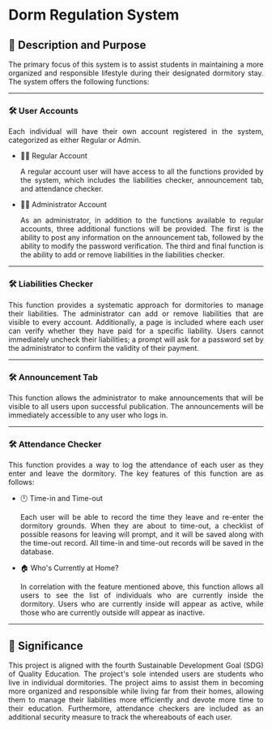 # Dorm Regulation System

## :mega: Description and Purpose

<p align = "justify"> The primary focus of this system is to assist students in maintaining a more organized and responsible lifestyle during their designated dormitory stay. The system offers the following functions: </p>

***

### :hammer_and_wrench: User Accounts

<p align = "justify"> Each individual will have their own account registered in the system, categorized as either Regular or Admin. </p>

- :student: Regular Account
    <p align = "justify"> A regular account user will have access to all the functions provided by the system, which includes the liabilities checker, announcement tab, and attendance checker. </p> 

- :office_worker: Administrator Account 
    <p align = "justify"> As an administrator, in addition to the functions available to regular accounts, three additional functions will be provided. The first is the ability to post any information on the announcement tab, followed by the ability to modify the password verification. The third and final function is the ability to add or remove liabilities in the liabilities checker. </p> 

***

### :hammer_and_wrench: Liabilities Checker

<p align = "justify"> This function provides a systematic approach for dormitories to manage their liabilities. The administrator can add or remove liabilities that are visible to every account. Additionally, a page is included where each user can verify whether they have paid for a specific liability. Users cannot immediately uncheck their liabilities; a prompt will ask for a password set by the administrator to confirm the validity of their payment. </p>

***

### :hammer_and_wrench: Announcement Tab

<p align = "justify"> This function allows the administrator to make announcements that will be visible to all users upon successful publication. The announcements will be immediately accessible to any user who logs in. </p>

***

### :hammer_and_wrench: Attendance Checker

<p align = "justify"> This function provides a way to log the attendance of each user as they enter and leave the dormitory. The key features of this function are as follows: </p>

- :clock12: Time-in and Time-out
    <p align = "justify"> Each user will be able to record the time they leave and re-enter the dormitory grounds. When they are about to time-out, a checklist of possible reasons for leaving will prompt, and it will be saved along with the time-out record. All time-in and time-out records will be saved in the database. </p> 

- :house: Who's Currently at Home? 
    <p align = "justify"> In correlation with the feature mentioned above, this function allows all users to see the list of individuals who are currently inside the dormitory. Users who are currently inside will appear as active, while those who are currently outside will appear as inactive. </p>
  
***

## :mag_right: Significance

<p align = "justify"> This project is aligned with the fourth Sustainable Development Goal (SDG) of Quality Education. The project's sole intended users are students who live in individual dormitories. The project aims to assist them in becoming more organized and responsible while living far from their homes, allowing them to manage their liabilities more efficiently and devote more time to their education. Furthermore, attendance checkers are included as an additional security measure to track the whereabouts of each user. </p>


